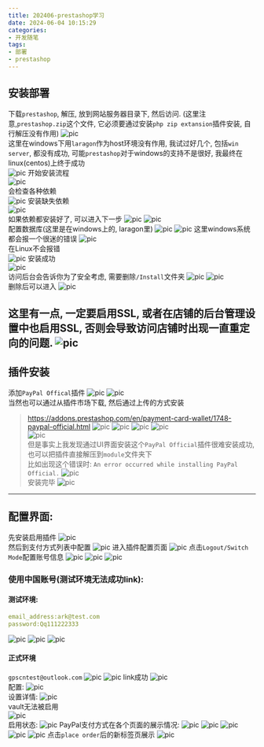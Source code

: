 ```yaml
---
title: 202406-prestashop学习
date: 2024-06-04 10:15:29
categories:
- 开发随笔
tags: 
- 部署
- prestashop
---
```


## 安装部署

下载`prestashop`, 解压, 放到网站服务器目录下, 然后访问. (这里注意,`prestashop.zip`这个文件, 它必须要通过安装`php zip extansion`插件安装, 自行解压没有作用)
![pic](./202406-prestashop学习/001.png)  
这里在windows下用`laragon`作为host环境没有作用, 我试过好几个, 包括`win server`, 都没有成功, 可能`prestashop`对于windows的支持不是很好, 我最终在linux(centos)上终于成功  
![pic](./202406-prestashop学习/002.png)
开始安装流程  
![pic](./202406-prestashop学习/003.png)  
会检查各种依赖  
![pic](./202406-prestashop学习/004.png)
安装缺失依赖  
![pic](./202406-prestashop学习/005.png)  
如果依赖都安装好了, 可以进入下一步
![pic](./202406-prestashop学习/006.png)
![pic](./202406-prestashop学习/007.png)  
配置数据库(这里是在windows上的, laragon里)
![pic](./202406-prestashop学习/008.png)
![pic](./202406-prestashop学习/009.png)
这里windows系统都会报一个很迷的错误
![pic](./202406-prestashop学习/010.png)  
在Linux不会报错  
![pic](./202406-prestashop学习/011.jpg)
安装成功      
![pic](./202406-prestashop学习/012.jpg)  
访问后台会告诉你为了安全考虑, 需要删除`/Install`文件夹
![pic](./202406-prestashop学习/015.png)
![pic](./202406-prestashop学习/014.png)  
删除后可以进入
![pic](./202406-prestashop学习/016.png)

这里有一点, 一定要启用SSL, 或者在店铺的后台管理设置中也启用SSL, 否则会导致访问店铺时出现一直重定向的问题.
![pic](./202406-prestashop学习/017.png)
---
## 插件安装
添加`PayPal Offical`插件 
![pic](./202406-prestashop学习/018.png)
![pic](./202406-prestashop学习/019.png)  
当然也可以通过从插件市场下载, 然后通过上传的方式安装  
> https://addons.prestashop.com/en/payment-card-wallet/1748-paypal-official.html
![pic](./202406-prestashop学习/020.png)
![pic](./202406-prestashop学习/021.png)
![pic](./202406-prestashop学习/0211.png)
![pic](./202406-prestashop学习/022.png)  
![pic](./202406-prestashop学习/0212.png)  
但是事实上我发现通过UI界面安装这个`PayPal Official`插件很难安装成功, 也可以把插件直接解压到`module`文件夹下  
比如出现这个错误时: `An error occurred while installing PayPal Official.`
![pic](./202406-prestashop学习/0221.png)  
安装完毕
![pic](./202406-prestashop学习/023.png)  
---
## 配置界面:  
先安装启用插件
![pic](./202406-prestashop学习/027.png)  
然后到支付方式列表中配置
![pic](./202406-prestashop学习/023.png)
进入插件配置页面
![pic](./202406-prestashop学习/024.png)
点击`Logout/Switch Mode`配置账号信息
![pic](./202406-prestashop学习/025.png)
![pic](./202406-prestashop学习/029.png)
![pic](./202406-prestashop学习/026.png)

### 使用中国账号(测试环境无法成功link):
#### 测试环境:
```yml
email_address:ark@test.com
password:Qq111222333
```
![pic](./202406-prestashop学习/030.png)
![pic](./202406-prestashop学习/031.png)
![pic](./202406-prestashop学习/032.png)
#### 正式环境
`gpscntest@outlook.com`
![pic](./202406-prestashop学习/033.png)
![pic](./202406-prestashop学习/034.png)
link成功
![pic](./202406-prestashop学习/035.png)  
配置:
![pic](./202406-prestashop学习/036.png)  
设置详情: 
![pic](./202406-prestashop学习/037.png)  
vault无法被启用  
![pic](./202406-prestashop学习/038.png)  
启用状态:
![pic](./202406-prestashop学习/039.png) 
PayPal支付方式在各个页面的展示情况: 
![pic](./202406-prestashop学习/040.png) 
![pic](./202406-prestashop学习/041.png) 
![pic](./202406-prestashop学习/042.png) 
![pic](./202406-prestashop学习/043.png) 
![pic](./202406-prestashop学习/044.png) 
点击`place order`后的新标签页展示
![pic](./202406-prestashop学习/045.png) 